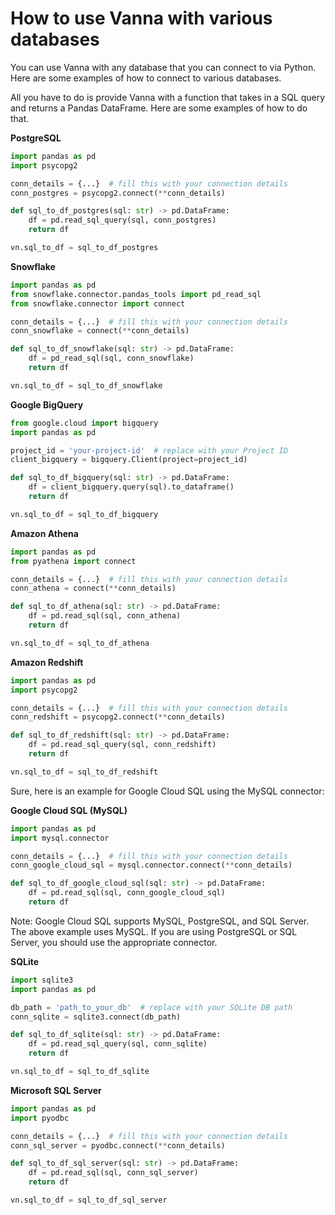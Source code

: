 # How to use Vanna with various databases

You can use Vanna with any database that you can connect to via Python. Here are some examples of how to connect to various databases.

All you have to do is provide Vanna with a function that takes in a SQL query and returns a Pandas DataFrame. Here are some examples of how to do that.

**PostgreSQL**

```python
import pandas as pd
import psycopg2

conn_details = {...}  # fill this with your connection details
conn_postgres = psycopg2.connect(**conn_details)

def sql_to_df_postgres(sql: str) -> pd.DataFrame:
    df = pd.read_sql_query(sql, conn_postgres)
    return df

vn.sql_to_df = sql_to_df_postgres
```

**Snowflake**

```python
import pandas as pd
from snowflake.connector.pandas_tools import pd_read_sql
from snowflake.connector import connect

conn_details = {...}  # fill this with your connection details
conn_snowflake = connect(**conn_details)

def sql_to_df_snowflake(sql: str) -> pd.DataFrame:
    df = pd_read_sql(sql, conn_snowflake)
    return df

vn.sql_to_df = sql_to_df_snowflake
```

**Google BigQuery**

```python
from google.cloud import bigquery
import pandas as pd

project_id = 'your-project-id'  # replace with your Project ID
client_bigquery = bigquery.Client(project=project_id)

def sql_to_df_bigquery(sql: str) -> pd.DataFrame:
    df = client_bigquery.query(sql).to_dataframe()
    return df

vn.sql_to_df = sql_to_df_bigquery
```

**Amazon Athena**

```python
import pandas as pd
from pyathena import connect

conn_details = {...}  # fill this with your connection details
conn_athena = connect(**conn_details)

def sql_to_df_athena(sql: str) -> pd.DataFrame:
    df = pd.read_sql(sql, conn_athena)
    return df

vn.sql_to_df = sql_to_df_athena
```

**Amazon Redshift**

```python
import pandas as pd
import psycopg2

conn_details = {...}  # fill this with your connection details
conn_redshift = psycopg2.connect(**conn_details)

def sql_to_df_redshift(sql: str) -> pd.DataFrame:
    df = pd.read_sql_query(sql, conn_redshift)
    return df

vn.sql_to_df = sql_to_df_redshift
```

Sure, here is an example for Google Cloud SQL using the MySQL connector:

**Google Cloud SQL (MySQL)**

```python
import pandas as pd
import mysql.connector

conn_details = {...}  # fill this with your connection details
conn_google_cloud_sql = mysql.connector.connect(**conn_details)

def sql_to_df_google_cloud_sql(sql: str) -> pd.DataFrame:
    df = pd.read_sql(sql, conn_google_cloud_sql)
    return df
```

Note: Google Cloud SQL supports MySQL, PostgreSQL, and SQL Server. The above example uses MySQL. If you are using PostgreSQL or SQL Server, you should use the appropriate connector.

**SQLite**

```python
import sqlite3
import pandas as pd

db_path = 'path_to_your_db'  # replace with your SQLite DB path
conn_sqlite = sqlite3.connect(db_path)

def sql_to_df_sqlite(sql: str) -> pd.DataFrame:
    df = pd.read_sql_query(sql, conn_sqlite)
    return df

vn.sql_to_df = sql_to_df_sqlite
```

**Microsoft SQL Server**

```python
import pandas as pd
import pyodbc

conn_details = {...}  # fill this with your connection details
conn_sql_server = pyodbc.connect(**conn_details)

def sql_to_df_sql_server(sql: str) -> pd.DataFrame:
    df = pd.read_sql(sql, conn_sql_server)
    return df

vn.sql_to_df = sql_to_df_sql_server
```
